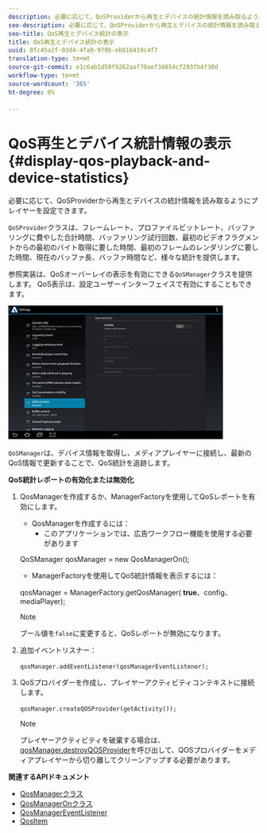 ```yaml
---
description: 必要に応じて、QoSProviderから再生とデバイスの統計情報を読み取るようにプレイヤーを設定できます。
seo-description: 必要に応じて、QoSProviderから再生とデバイスの統計情報を読み取るようにプレイヤーを設定できます。
seo-title: QoS再生とデバイス統計の表示
title: QoS再生とデバイス統計の表示
uuid: 8fc45a2f-03d4-4fa0-979b-eb816419c4f7
translation-type: tm+mt
source-git-commit: e1c6ab1d50f9262aaf70aef34854cf293fb4f30d
workflow-type: tm+mt
source-wordcount: '365'
ht-degree: 0%

---
```



# QoS再生とデバイス統計情報の表示{#display-qos-playback-and-device-statistics}

必要に応じて、QoSProviderから再生とデバイスの統計情報を読み取るようにプレイヤーを設定できます。

`QoSProvider`クラスは、フレームレート、プロファイルビットレート、バッファリングに費やした合計時間、バッファリング試行回数、最初のビデオフラグメントからの最初のバイト取得に要した時間、最初のフレームのレンダリングに要した時間、現在のバッファ長、バッファ時間など、様々な統計を提供します。

参照実装は、QoSオーバーレイの表示を有効にできる`QoSManager`クラスを提供します。 QoS表示は、設定ユーザーインターフェイスで有効にすることもできます。

![](assets/qos-configuration.jpg)

`QoSManager`は、デバイス情報を取得し、メディアプレイヤーに接続し、最新のQoS情報で更新することで、QoS統計を追跡します。

**QoS統計レポートの有効化または無効化**

1. QosManagerを作成するか、ManagerFactoryを使用してQoSレポートを有効にします。

   * QosManagerを作成するには：
      * このアプリケーションでは、広告ワークフロー機能を使用する必要があります

   QoSManager qosManager = new QosManagerOn();

   * ManagerFactoryを使用してQoS統計情報を表示するには：

   qosManager = ManagerFactory.getQosManager(
   <b>true</b>、config、mediaPlayer);

   >[!NOTE]
   >
   >ブール値を`false`に変更すると、QoSレポートが無効になります。

2. 追加イベントリスナー：

   `qosManager.addEventListener(qosManagerEventListener);`

3. QoSプロバイダーを作成し、プレイヤーアクティビティコンテキストに接続します。

   `qosManager.createQOSProvider(getActivity());`

   >[!NOTE]
   >
   >プレイヤーアクティビティを破棄する場合は、[qosManager.destroyQOSProvider](https://help.adobe.com/en_US/primetime/reference_implementation/android/javadoc/com/adobe/primetime/reference/manager/QosManager.html#destroyQOSProvider())を呼び出して、QOSプロバイダーをメディアプレイヤーから切り離してクリーンアップする必要があります。

**関連するAPIドキュメント**

* [QosManagerクラス](https://help.adobe.com/en_US/primetime/api/reference_implementation/android/javadoc/com/adobe/primetime/reference/manager/QosManager.html)
* [QosManagerOnクラス](https://help.adobe.com/en_US/primetime/api/reference_implementation/android/javadoc/com/adobe/primetime/reference/manager/QosManagerOn.html)
* [QosManagerEventListener](https://help.adobe.com/en_US/primetime/api/reference_implementation/android/javadoc/com/adobe/primetime/reference/manager/QosManager.QosManagerEventListener.html)
* [QosItem](https://help.adobe.com/en_US/primetime/api/reference_implementation/android/javadoc/com/adobe/primetime/reference/manager/QosManager.QosItem.html)
